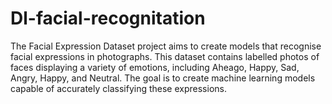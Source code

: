 # Dl-facial-recognitation
The Facial Expression Dataset project aims to create models that recognise facial expressions in photographs. This dataset contains labelled photos of faces displaying a variety of emotions, including Aheago, Happy, Sad, Angry, Happy, and Neutral. The goal is to create machine learning models capable of accurately classifying these expressions.
